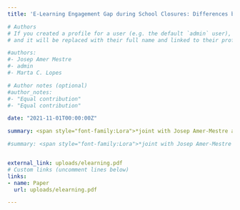 ```yaml
---
title: 'E-Learning Engagement Gap during School Closures: Differences by Academic Performance'

# Authors
# If you created a profile for a user (e.g. the default `admin` user), write the username (folder name) here
# and it will be replaced with their full name and linked to their profile.

#authors:
#- Josep Amer Mestre
#- admin
#- Marta C. Lopes

# Author notes (optional)
#author_notes:
#- "Equal contribution"
#- "Equal contribution"

date: "2021-11-01T00:00:00Z"

summary: <span style="font-family:Lora">*joint with Josep Amer-Mestre and Marta C. Lopes*</span> - (R&R- Resubmitted, Applied Economics)</br></br><p align="justify"><span style="font-family:Lora">We study the impact of COVID-19 school closures on differences in online learning usage by regional academic performance. Using data from Google Trends in Italy, we find that during the first lockdown, regions with a previously lower academic performance increased their searches for e-learning tools more than higher-performing regions. Analysing school administrative and survey data before the pandemic, we find that both teachers and students in lower performing regions were using no less e-learning tools than higher performing ones. These two findings suggest that the COVID-19 shock widened the e-learning usage gap between academically lower and higher-performing regions. Exploiting the regional variation in school closure mandates during the 2020/2021 academic year, we report that the patterns detected after the first lockdown were no longer present. Regions with different previous academic performance had the same response in terms of online learning usage when faced with stricter school closures.</span>

#summary: <span style="font-family:Lora">*joint with Josep Amer-Mestre and Marta C. Lopes*</span></br></br><p align="justify"><span style="font-family:Lora">We study the impact of COVID-19 school closures on differences in online learning usage by regional academic performance. Using data from Google Trends in Italy, we find that during the first lockdown, regions with a previously lower academic performance increased their searches for e-learning tools more than higher-performing regions. Analysing school administrative and survey data before the pandemic, we find that both teachers and students in lower performing regions were using no less e-learning tools than higher performing ones. These two findings suggest that the COVID-19 shock widened the e-learning usage gap between academically lower and higher-performing regions. Exploiting the regional variation in school closure mandates during the 2020/2021 academic year, we report that the patterns detected after the first lockdown were no longer present. Regions with different previous academic performance had the same response in terms of online learning usage when faced with stricter school closures. </br></br><ins>Presented (by co-author) at</ins>&colon; IAB Inequality Seminar 2021; 2nd Joint IZA & Jacobs Center Workshop&colon; Consequences of Covid-19 for Child and Youth Development.</span>


external_link: uploads/elearning.pdf
# Custom links (uncomment lines below)
links:
- name: Paper
  url: uploads/elearning.pdf

---
```

<!---<span style="text-decoration: underline; color:brown; font-family:Lora; font-size:16px">Presented by co-authors or me at:</span>--->
